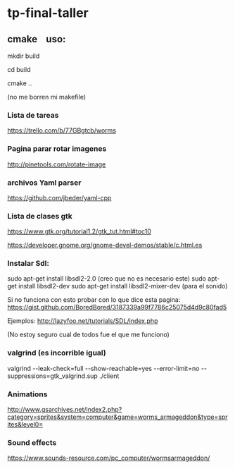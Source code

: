 # tp-final-taller

## cmake    uso:
mkdir build

cd build

cmake ..

(no me borren mi makefile)

### Lista de tareas
https://trello.com/b/77GBgtcb/worms

### Pagina parar rotar imagenes
http://pinetools.com/rotate-image


### archivos Yaml parser
https://github.com/jbeder/yaml-cpp

### Lista de clases gtk
https://www.gtk.org/tutorial1.2/gtk_tut.html#toc10

https://developer.gnome.org/gnome-devel-demos/stable/c.html.es

### Instalar Sdl:

sudo apt-get install libsdl2-2.0 (creo que no es necesario este)
sudo apt-get install libsdl2-dev
sudo apt-get install libsdl2-mixer-dev (para el sonido)

Si no funciona con esto probar con lo que dice esta pagina:
https://gist.github.com/BoredBored/3187339a99f7786c25075d4d9c80fad5

Ejemplos: http://lazyfoo.net/tutorials/SDL/index.php

(No estoy seguro cual de todos fue el que me funciono)

### valgrind  (es incorrible igual)

valgrind --leak-check=full --show-reachable=yes --error-limit=no --suppressions=gtk_valgrind.sup ./client

### Animations
http://www.gsarchives.net/index2.php?category=sprites&system=computer&game=worms_armageddon&type=sprites&level0=

### Sound effects
https://www.sounds-resource.com/pc_computer/wormsarmageddon/
